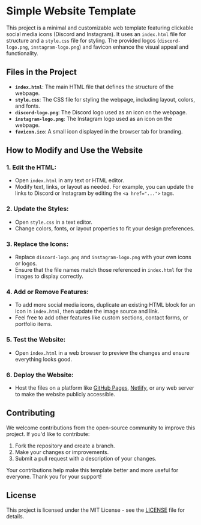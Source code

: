# Simple Website Template

This project is a minimal and customizable web template featuring clickable social media icons (Discord and Instagram). It uses an `index.html` file for structure and a `style.css` file for styling. The provided logos (`discord-logo.png`, `instagram-logo.png`) and favicon enhance the visual appeal and functionality.

## Files in the Project

- **`index.html`**: The main HTML file that defines the structure of the webpage.
- **`style.css`**: The CSS file for styling the webpage, including layout, colors, and fonts.
- **`discord-logo.png`**: The Discord logo used as an icon on the webpage.
- **`instagram-logo.png`**: The Instagram logo used as an icon on the webpage.
- **`favicon.ico`**: A small icon displayed in the browser tab for branding.

## How to Modify and Use the Website

### 1. Edit the HTML:
- Open `index.html` in any text or HTML editor.
- Modify text, links, or layout as needed. For example, you can update the links to Discord or Instagram by editing the `<a href="...">` tags.
  
### 2. Update the Styles:
- Open `style.css` in a text editor.
- Change colors, fonts, or layout properties to fit your design preferences.

### 3. Replace the Icons:
- Replace `discord-logo.png` and `instagram-logo.png` with your own icons or logos.
- Ensure that the file names match those referenced in `index.html` for the images to display correctly.

### 4. Add or Remove Features:
- To add more social media icons, duplicate an existing HTML block for an icon in `index.html`, then update the image source and link.
- Feel free to add other features like custom sections, contact forms, or portfolio items.

### 5. Test the Website:
- Open `index.html` in a web browser to preview the changes and ensure everything looks good.

### 6. Deploy the Website:
- Host the files on a platform like [GitHub Pages](https://pages.github.com/), [Netlify](https://www.netlify.com/), or any web server to make the website publicly accessible.

## Contributing
We welcome contributions from the open-source community to improve this project. If you'd like to contribute:

1. Fork the repository and create a branch.
2. Make your changes or improvements.
3. Submit a pull request with a description of your changes.

Your contributions help make this template better and more useful for everyone. Thank you for your support!

## License
This project is licensed under the MIT License - see the [LICENSE](LICENSE) file for details.
